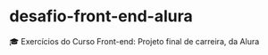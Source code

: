 # desafio-front-end-alura
:mortar_board: Exercícios do Curso Front-end: Projeto final de carreira, da Alura
